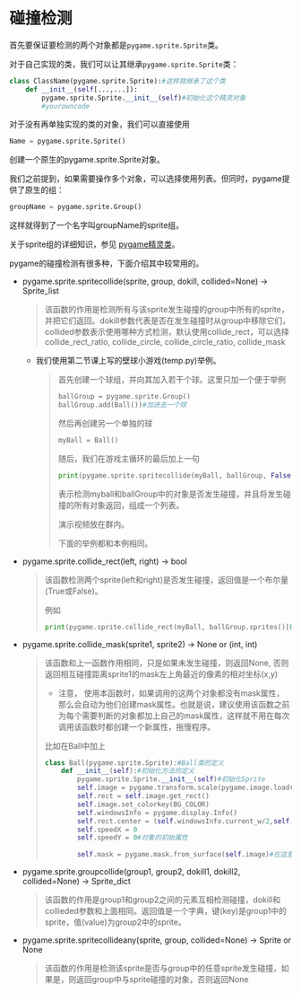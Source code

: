 碰撞检测
========

首先要保证要检测的两个对象都是`pygame.sprite.Sprite`类。

对于自己实现的类，我们可以让其继承`pygame.sprite.Sprite`类：

```python
class ClassName(pygame.sprite.Sprite):#这样就继承了这个类
	def __init__(self[...,...]):
        pygame.sprite.Sprite.__init__(self)#初始化这个精灵对象
        #yourowncode
```

对于没有再单独实现的类的对象，我们可以直接使用

```python
Name = pygame.sprite.Sprite()
```

创建一个原生的pygame.sprite.Sprite对象。



我们之前提到，如果需要操作多个对象，可以选择使用列表。但同时，pygame提供了原生的组：

```python
groupName = pygame.sprite.Group()
```

这样就得到了一个名字叫groupName的sprite组。

关于sprite组的详细知识，参见 [pygame精灵类](https://www.ecpc.top/ECPC_2021/Clubbbbbb/References/Summary/pygame精灵类.html)。



pygame的碰撞检测有很多种，下面介绍其中较常用的。

* pygame.sprite.spritecollide(sprite, group, dokill, collided=None) -> Sprite_list

  > 该函数的作用是检测所有与该sprite发生碰撞的group中所有的sprite，并把它们返回。dokill参数代表是否在发生碰撞时从group中移除它们， collided参数表示使用哪种方式检测，默认使用collide_rect，可以选择collide_rect_ratio, collide_circle, collide_circle_ratio, collide_mask

  * 我们使用第二节课上写的壁球小游戏(temp.py)举例。

    > 首先创建一个球组，并向其加入若干个球。这里只加一个便于举例
    >
    > ```python
    > ballGroup = pygame.sprite.Group()
    > ballGroup.add(Ball())#加进去一个球
    > ```
    >
    > 然后再创建另一个单独的球
    >
    > ```python
    > myBall = Ball()
    > ```
    >
    > 随后，我们在游戏主循环的最后加上一句
    >
    > ```python
    > print(pygame.sprite.spritecollide(myBall, ballGroup, False, collide_mask))
    > ```
    >
    > 表示检测myball和ballGroup中的对象是否发生碰撞，并且将发生碰撞的所有对象返回，组成一个列表。
    >
    > 演示视频放在群内。
    >
    > 下面的举例都和本例相同。

* pygame.sprite.collide_rect(left, right) -> bool

  > 该函数检测两个sprite(left和right)是否发生碰撞，返回值是一个布尔量(True或False)。
  >
  > 例如
  >
  > ```python
  > print(pygame.sprite.collide_rect(myBall, ballGroup.sprites()[0]))
  > ```

* pygame.sprite.collide_mask(sprite1, sprite2) -> None or (int, int)

  > 该函数和上一函数作用相同，只是如果未发生碰撞，则返回None, 否则返回相互碰撞距离sprite1的mask左上角最近的像素的相对坐标(x,y)
  >
  > * 注意， 使用本函数时，如果调用的这两个对象都没有mask属性，那么会自动为他们创建mask属性。也就是说，建议使用该函数之前为每个需要判断的对象都加上自己的mask属性，这样就不用在每次调用该函数时都创建一个新属性，拖慢程序。
  >
  > 比如在Ball中加上
  >
  > ```python
  > class Ball(pygame.sprite.Sprite):#Ball类的定义
  >     def __init__(self):#初始化方法的定义
  >         pygame.sprite.Sprite.__init__(self)#初始化Sprite
  >         self.image = pygame.transform.scale(pygame.image.load("./images/ball.png","The ball").convert(),(120,120))
  >         self.rect = self.image.get_rect()
  >         self.image.set_colorkey(BG_COLOR)
  >         self.windowsInfo = pygame.display.Info()
  >         self.rect.center = (self.windowsInfo.current_w/2,self.windowsInfo.current_h/2)
  >         self.speedX = 0
  >         self.speedY = 0#对象的初始属性
  >         
  >         self.mask = pygame.mask.from_surface(self.image)#在这里加上mask这个属性，可以加快判断碰撞的速度。
  > ```

* pygame.sprite.groupcollide(group1, group2, dokill1, dokill2, collided=None) -> Sprite_dict

  > 该函数的作用是group1和group2之间的元素互相检测碰撞，dokill和collieded参数和上面相同。返回值是一个字典，键(key)是group1中的sprite，值(value)为group2中的sprite。

* pygame.sprite.spritecollideany(sprite, group, collided=None) -> Sprite or None

  > 该函数的作用是检测该sprite是否与group中的任意sprite发生碰撞，如果是，则返回group中与sprite碰撞的对象，否则返回None

